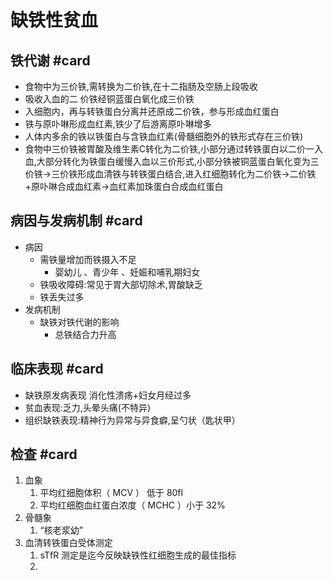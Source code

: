 # 缺铁性贫血

## 铁代谢 #card 
- 食物中为三价铁,需转换为二价铁,在十二指肠及空肠上段吸收
- 吸收入血的二 价铁经铜蓝蛋白氧化成三价铁
- 入细胞内，再与转铁蛋白分离并还原成二价铁，参与形成血红蛋白
- 铁与原卟啉形成血红素,铁少了后游离原卟啉增多
- 人体内多余的铁以铁蛋白与含铁血红素(骨髓细胞外的铁形式存在三价铁)
- 食物中三价铁被胃酸及维生素C转化为二价铁,小部分通过转铁蛋白以二价一入血,大部分转化为铁蛋白缓慢入血以三价形式,小部分铁被铜蓝蛋白氧化变为三价铁->三价铁形成血清铁与转铁蛋白结合,进入红细胞转化为二价铁->二价铁+原卟啉合成血红素->血红素加珠蛋白合成血红蛋白

## 病因与发病机制 #card 
- 病因
	- 需铁量增加而铁摄入不足
		- 婴幼儿 、青少年 、妊娠和哺乳期妇女
	- 铁吸收障碍:常见于胃大部切除术,胃酸缺乏
	- 铁丢失过多
- 发病机制
	- 缺铁对铁代谢的影响
		- 总铁结合力升高


## 临床表现 #card 
- 缺铁原发病表现 消化性溃疡+妇女月经过多
- 贫血表现:乏力,头晕头痛(不特异)
- 组织缺铁表现:精神行为异常与异食癖,呈勺状（匙状甲）

## 检查 #card 
1. 血象
	1. 平均红细胞体积（ MCV ） 低于 80fl
	2. 平均红细胞血红蛋白浓度（ MCHC ）小于 32%
2. 骨髓象
	1. “核老浆幼”
3. 血清转铁蛋白受体测定
	1. sTfR 测定是迄今反映缺铁性红细胞生成的最佳指标
	2.  